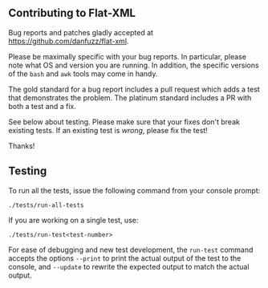Contributing to Flat-XML
------------------------

Bug reports and patches gladly accepted at
<https://github.com/danfuzz/flat-xml>.

Please be maximally specific with your bug reports. In particular,
please note what OS and version you are running. In addition, the
specific versions of the `bash` and `awk` tools may come in handy.

The gold standard for a bug report includes a pull request which
adds a test that demonstrates the problem. The platinum standard
includes a PR with both a test and a fix.

See below about testing. Please make sure that your fixes don't
break existing tests. If an existing test is *wrong*, please fix
the test!

Thanks!


Testing
-------

To run all the tests, issue the following command from your console
prompt:

```shell
./tests/run-all-tests
```

If you are working on a single test, use:

```shell
./tests/run-test<test-number>
```

For ease of debugging and new test development, the `run-test` command
accepts the options `--print` to print the actual output of the
test to the console, and `--update` to rewrite the expected output to
match the actual output.
